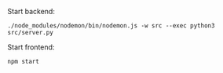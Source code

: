 
Start backend:
```
./node_modules/nodemon/bin/nodemon.js -w src --exec python3 src/server.py
```

Start frontend:
```
npm start
```